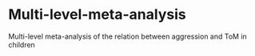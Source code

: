 # Multi-level-meta-analysis
Multi-level meta-analysis of the relation between aggression and ToM in children
